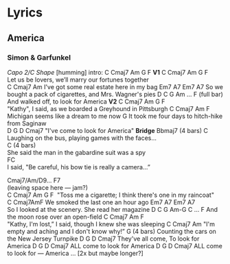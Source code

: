 # Lyrics
## America
### Simon & Garfunkel
*Capo 2/C Shape* 
[humming] intro: 
C Cmaj7 Am G F 
**V1** 
C Cmaj7 Am G F  
Let us be lovers, we’ll marry our fortunes together  
C Cmaj7 Am 
I've got some real estate here in my bag 
Em7 A7 Em7 A7 
So we bought a pack of cigarettes, and Mrs. Wagner's pies 
D C G Am ... F (full bar) 
And walked off, to look for America 
**V2** 
C Cmaj7 Am G F  
"Kathy", I said, as we boarded a Greyhound in Pittsburgh 
C Cmaj7 Am F  
Michigan seems like a dream to me now 
G 
It took me four days to hitch-hike from Saginaw  
D G D Cmaj7 
"I've come to look for America" 
**Bridge** 
Bbmaj7 (4 bars) C 
Laughing on the bus, playing games with the faces...  
C (4 bars)  
She said the man in the gabardine suit was a spy  
FC  
I said, "Be careful, his bow tie is really a camera...”  
  
Cmaj7/Am/D9... F7  
(leaving space here — jam?)  
C Cmaj7 Am G F  
"Toss me a cigarette; I think there's one in my raincoat"  
C Cmaj7AmF 
We smoked the last one an hour ago 
Em7 A7 Em7 A7  
So I looked at the scenery. She read her magazine 
D C G Am-G C ... F 
And the moon rose over an open-field 
C Cmaj7 Am F  
"Kathy, I'm lost,” I said, though I knew she was sleeping 
C Cmaj7 Am 
"I'm empty and aching and I don't know why!” 
G (4 bars) 
Counting the cars on the New Jersey Turnpike
D G D Cmaj7 
They've all come, To look for America
D G D Cmaj7 
ALL come to look for America
D G D Cmaj7 
ALL come to look for — America ...
[2x but maybe longer?]

